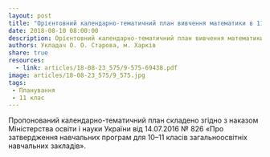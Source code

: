 ```yaml
---
layout: post
title: "Орієнтовний календарно-тематичний план вивчення математики в 11 класах"
date: 2018-08-10 08:00:00
description: Орієнтовний календарно-тематичний план вивчення математики в 11 класах
authors: Укладач О. О. Старова, м. Харків
share: true
resources:
  - link: articles/18-08-23_575/9-575-69438.pdf
image: articles/18-08-23_575/9_575.jpg
tags:
 - Планування
 - 11 клас
---
```


Пропонований календарно-тематичний план складено згідно з наказом Міністерства освіти і науки України від 14.07.2016 № 826 «Про затвердження навчальних програм для 10–11 класів загальноосвітніх навчальних закладів».
